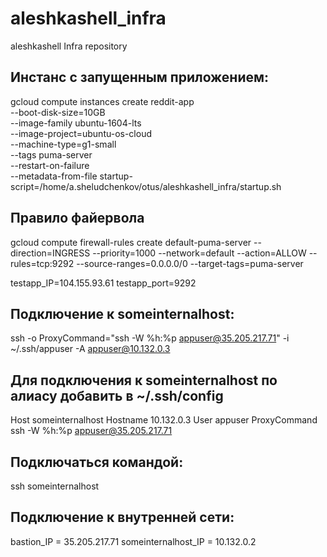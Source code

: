 # aleshkashell_infra
aleshkashell Infra repository

## Инстанс с запущенным приложением:
gcloud compute instances create reddit-app\
  --boot-disk-size=10GB \
  --image-family ubuntu-1604-lts \
  --image-project=ubuntu-os-cloud \
  --machine-type=g1-small \
  --tags puma-server \
  --restart-on-failure \
  --metadata-from-file startup-script=/home/a.sheludchenkov/otus/aleshkashell_infra/startup.sh

## Правило файервола
gcloud compute firewall-rules create default-puma-server --direction=INGRESS --priority=1000 --network=default --action=ALLOW --rules=tcp:9292 --source-ranges=0.0.0.0/0 --target-tags=puma-server

testapp_IP=104.155.93.61
testapp_port=9292

## Подключение к someinternalhost:
ssh -o ProxyCommand="ssh -W %h:%p appuser@35.205.217.71" -i ~/.ssh/appuser -A appuser@10.132.0.3

## Для подключения к someinternalhost по алиасу добавить в ~/.ssh/config
Host someinternalhost
        Hostname 10.132.0.3
        User appuser
        ProxyCommand ssh -W %h:%p appuser@35.205.217.71

## Подключаться командой:
ssh someinternalhost

## Подключение к внутренней сети:
bastion_IP = 35.205.217.71
someinternalhost_IP = 10.132.0.2
